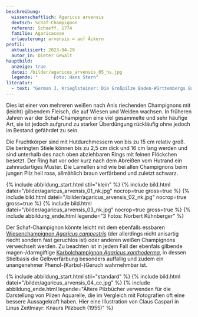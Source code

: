 ```yaml
---
beschreibung:
  wissenschaftlich: Agaricus arvensis
  deutsch: Schaf-Champignon
  referenz: Schaeff. 1774
  familie: Agaricaceae
  erlaeuterung: arvensis = auf Äckern
profil:
  aktualisiert: 2023-04-29
  autor_in: Dieter Gewalt
hauptbild:
  anzeige: true
  datei: /bilder/agaricus_arvensis_05_hs.jpg
  legende: "      Foto: Hans Stern"
literatur:
  - text: "German J. Krieglsteiner: Die Großpilze Baden-Württembergs Band 4, S. 498"
---
```

Dies ist einer von mehreren weißen nach Anis riechenden Champignons mit (leicht) gilbendem Fleisch, die auf Wiesen und Weiden wachsen. In früheren Jahren war der Schaf-Champignon eine viel gesammelte und sehr häufige Art, sie ist jedoch aufgrund zu starker Überdüngung rückläufig ohne jedoch im Bestand gefährdet zu sein.

Die Fruchtkörper sind mit Hutdurchmessern von bis zu 15 cm relativ groß. Die beringten Stiele können bis zu  2,5 cm dick und 16 cm lang werden und sind unterhalb des nach oben abziehbaren Rings mit feinen Flöckchen besetzt. Der Ring hat vor oder kurz nach dem Abreißen vom Hutrand ein zahnradartiges Muster. Die Lamellen sind wie bei allen Champignons beim jungen Pilz hell rosa, allmählich braun verfärbend und zuletzt schwarz.

{% include abbildung_start.html stil="klein" %}
{% include bild.html datei="/bilder/agaricus_arvensis_01_nk.jpg" nocrop=true gross=true %}
{% include bild.html datei="/bilder/agaricus_arvensis_02_nk.jpg" nocrop=true gross=true %}
{% include bild.html datei="/bilder/agaricus_arvensis_03_nk.jpg" nocrop=true gross=true %}
{% include abbildung_ende.html legende="3 Fotos: Norbert Kühnberger" %}

Der Schaf-Champignon könnte leicht mit dem ebenfalls essbaren [Wiesenchampignon *Agaricus campestris*](/pilze/agaricus-campestris-wiesenchampignon) (der allerdings nicht anisartig riecht sondern fast geruchlos ist) oder anderen weißen Champignons verwechselt werden. Zu beachten ist in jedem Fall der ebenfals gilbende magen-/darmgiftige [Karbolchampignon *Agaricus xanthoderma*](/pilze/agaricus-xanthoderma-karbolchampignon), in dessen Stielbasis die Gelbverfärbung besonders auffällig und zudem ein unangenehmer Phenol-(Karbol-)Geruch wahrnehmbar ist.

{% include abbildung_start.html stil="standard" %}
{% include bild.html datei="/bilder/agaricus_arvensis_04_cc.jpg" %}
{% include abbildung_ende.html legende="Ältere Pilzbücher verwenden für die Darstellung von Pilzen Aquarelle, die im Vergleich mit Fotografien oft eine bessere Aussagekraft haben. Hier eine Illustration  von Claus Caspari in Linus Zeitlmayr: Knaurs Pilzbuch (1955)" %}